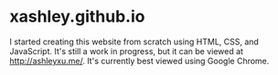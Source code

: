 # xashley.github.io
I started creating this website from scratch using HTML, CSS, and JavaScript. It's still a work in progress, but it can be viewed at http://ashleyxu.me/. It's currently best viewed using Google Chrome.
